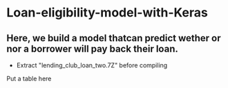 # Loan-eligibility-model-with-Keras

## Here, we build a model thatcan predict wether or nor a borrower will pay back their loan.

* Extract "lending_club_loan_two.7Z" before compiling

Put a table here
